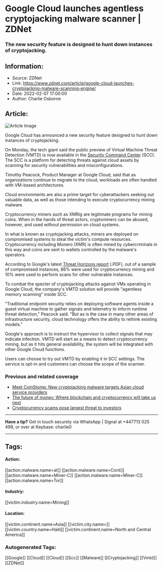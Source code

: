 # Google Cloud launches agentless cryptojacking malware scanner | ZDNet
### The new security feature is designed to hunt down instances of cryptojacking.

## Information:
+ Source: ZDNet
+ Link: https://www.zdnet.com/article/google-cloud-launches-cryptojacking-malware-scanning-engine/
+ Date: 2022-02-07 17:00:00
+ Author: Charlie Osborne


## Article:
![Article Image](https://www.zdnet.com/a/img/resize/8b497cff5a0028d77450ec08e8318cacba872b9e/2021/08/12/880e080a-7301-4a4b-a4e7-def615879cd5/cryptocurrency-hackers.jpg?width=770&height=578&fit=crop&auto=webp)

Google Cloud has announced a new security feature designed to hunt down instances of cryptojacking.

On Monday, the tech giant said the public preview of Virtual Machine Threat Detection (VMTD) is now available in the [Security Command Center](https://cloud.google.com/security-command-center) (SCC). The SCC is a platform for detecting threats against cloud assets by scanning for security vulnerabilities and misconfigurations. 


Timothy Peacock, Product Manager at Google Cloud, said that as organizations continue to migrate to the cloud, workloads are often handled with VM-based architectures.  

Cloud environments are also a prime target for cyberattackers seeking out valuable data, as well as those intending to execute cryptocurrency mining malware.  

Cryptocurrency miners such as XMRig are legitimate programs for mining coins. When in the hands of threat actors, cryptominers can be abused, however, and used without permission on cloud systems.  

In what is known as cryptojacking attacks, miners are deployed on compromised systems to steal the victim's compute resources. Cryptocurrency including Monero (XMR) is often mined by cybercriminals in this way and coins are sent to wallets controlled by the malware's operators.  

According to Google's latest [Threat Horizons report](https://services.google.com/fh/files/misc/gcat_threathorizons_full_nov2021.pdf) (.PDF), out of a sample of compromised instances, 86% were used for cryptocurrency mining and 10% were used to perform scans for other vulnerable instances.






To combat the specter of cryptojacking attacks against VMs operating in Google Cloud, the company's VMTD solution will provide "agentless memory scanning" inside SCC. 

"Traditional endpoint security relies on deploying software agents inside a guest virtual machine to gather signals and telemetry to inform runtime threat detection," Peacock said. "But as is the case in many other areas of infrastructure security, cloud technology offers the ability to rethink existing models." 

Google's approach is to instruct the hypervisor to collect signals that may indicate infection. VMTD will start as a means to detect cryptocurrency mining, but as it hits general availability, the system will be integrated with other Google Cloud functions.  

Users can choose to try out VMTD by enabling it in SCC settings. The service is opt-in and customers can choose the scope of the scanner.  

###  **Previous and related coverage**

* [Meet CoinStomp: New cryptojacking malware targets Asian cloud service providers](https://www.zdnet.com/article/meet-coinstomp-new-cryptojacking-malware-targets-asian-cloud-service-providers/)
* [The future of money: Where blockchain and cryptocurrency will take us next](https://www.zdnet.com/article/the-future-of-money-where-blockchain-and-cryptocurrency-will-take-us-next/)
* [Cryptocurrency scams pose largest threat to investors](https://www.zdnet.com/article/cryptocurrency-scams-pose-largest-threat-to-investors/)



---

**Have a tip?** Get in touch securely via WhatsApp | Signal at +447713 025 499, or over at Keybase: charlie0



---





## Tags:

#### Action:
[[action.malware.name=at]] [[action.malware.name=Conti]] [[action.malware.name=Miner-C]] [[action.malware.name=Miner-C]] [[action.malware.name=Tor]]

#### Industry:
[[victim.industry.name=Mining]]

#### Location:
[[victim.continent.name=Asia]] [[victim.city.name=]] [[victim.country.name=Haiti]] [[victim.continent.name=North and Central America]]

### Autogenerated Tags:
[[Google]] [[Cloud]] [[Cloud]] [[Scc]] [[Malware]] [[Cryptojacking]] [[Vmtd]] [[ZDNet]]

